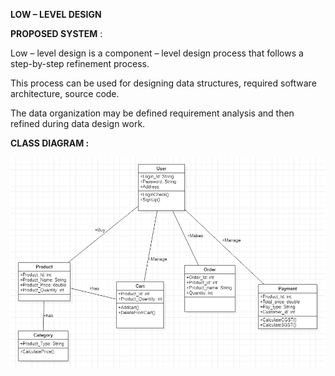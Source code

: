 ﻿**LOW – LEVEL DESIGN**

**PROPOSED SYSTEM** :

Low – level design is a component – level design process that follows a step-by-step refinement process. 

This process can be used for designing data structures, required software architecture, source code.

The data organization may be defined requirement analysis and then refined during data design work.

**CLASS DIAGRAM :**

![](Aspose.Words.c2eb407a-9248-44f3-8489-6f8805a62567.001.png)
